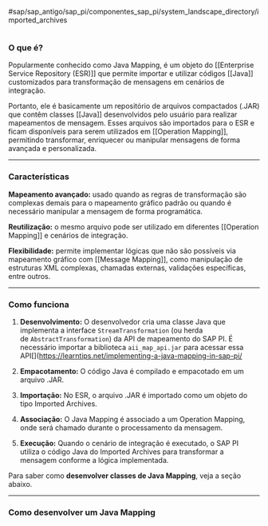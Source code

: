 #sap/sap_antigo/sap_pi/componentes_sap_pi/system_landscape_directory/imported_archives 

```table-of-contents
```

### O que é?
Popularmente conhecido como Java Mapping, é um objeto do [[Enterprise Service Repository (ESR)]] que permite importar e utilizar códigos [[Java]] customizados para transformação de mensagens em cenários de integração.

Portanto, ele é basicamente um repositório de arquivos compactados (.JAR) que contêm classes [[Java]] desenvolvidos pelo usuário para realizar mapeamentos de mensagem. Esses arquivos são importados para o ESR e ficam disponíveis para serem utilizados em [[Operation Mapping]], permitindo transformar, enriquecer ou manipular mensagens de forma avançada e personalizada.

---
### Características
**Mapeamento avançado:** usado quando as regras de transformação são complexas demais para o mapeamento gráfico padrão ou quando é necessário manipular a mensagem de forma programática.

**Reutilização:** o mesmo arquivo pode ser utilizado em diferentes [[Operation Mapping]] e cenários de integração.

**Flexibilidade:** permite implementar lógicas que não são possíveis via mapeamento gráfico com [[Message Mapping]], como manipulação de estruturas XML complexas, chamadas externas, validações específicas, entre outros.

---
### Como funciona
1. **Desenvolvimento:** O desenvolvedor cria uma classe Java que implementa a interface `StreamTransformation` (ou herda de `AbstractTransformation`) da API de mapeamento do SAP PI. É necessário importar a biblioteca `aii_map_api.jar` para acessar essa API[](https://learntips.net/implementing-a-java-mapping-in-sap-pi/
2. **Empacotamento:** O código Java é compilado e empacotado em um arquivo .JAR.
	
3. **Importação:** No ESR, o arquivo .JAR é importado como um objeto do tipo Imported Archives[](https://help.sap.com/doc/saphelp_ewm900/9.0/en-US/f8/91a732526144658a08b2c8186921a1/content.htm)[](https://www.scribd.com/doc/136424381/SAP-PI-7-11-Java-Mapping-Step-by-Step)[](https://learntips.net/implementing-a-java-mapping-in-sap-pi/).
	
4. **Associação:** O Java Mapping é associado a um Operation Mapping, onde será chamado durante o processamento da mensagem[](https://www.scribd.com/doc/136424381/SAP-PI-7-11-Java-Mapping-Step-by-Step)[](https://community.sap.com/t5/technology-blogs-by-members/multimapping-in-sap-pi-graphical-java-simple-dom-sax-xslt-abap-for-dummies/ba-p/13133028)[](https://learntips.net/implementing-a-java-mapping-in-sap-pi/).
    
5. **Execução:** Quando o cenário de integração é executado, o SAP PI utiliza o código Java do Imported Archives para transformar a mensagem conforme a lógica implementada.

Para saber como **desenvolver classes de Java Mapping**, veja a seção abaixo.

----
### Como desenvolver um Java Mapping
